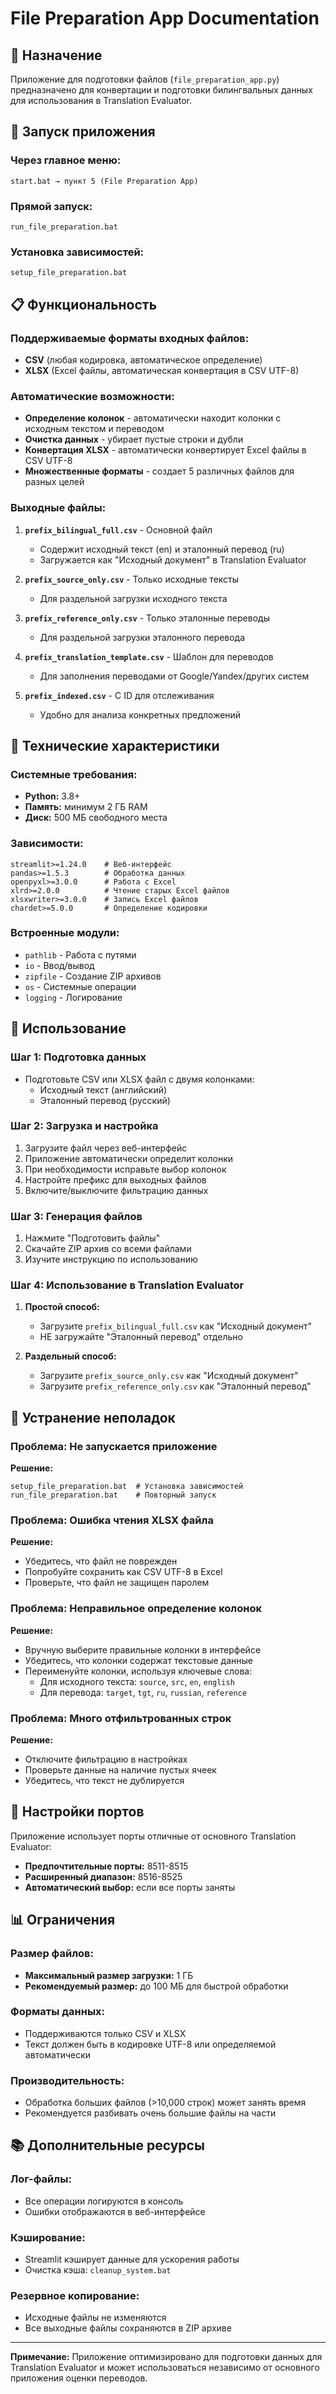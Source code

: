 # File Preparation App Documentation

## 📁 Назначение

Приложение для подготовки файлов (`file_preparation_app.py`) предназначено для конвертации и подготовки билингвальных данных для использования в Translation Evaluator.

## 🚀 Запуск приложения

### Через главное меню:
```
start.bat → пункт 5 (File Preparation App)
```

### Прямой запуск:
```
run_file_preparation.bat
```

### Установка зависимостей:
```
setup_file_preparation.bat
```

## 📋 Функциональность

### Поддерживаемые форматы входных файлов:
- **CSV** (любая кодировка, автоматическое определение)
- **XLSX** (Excel файлы, автоматическая конвертация в CSV UTF-8)

### Автоматические возможности:
- **Определение колонок** - автоматически находит колонки с исходным текстом и переводом
- **Очистка данных** - убирает пустые строки и дубли
- **Конвертация XLSX** - автоматически конвертирует Excel файлы в CSV UTF-8
- **Множественные форматы** - создает 5 различных файлов для разных целей

### Выходные файлы:

1. **`prefix_bilingual_full.csv`** - Основной файл
   - Содержит исходный текст (en) и эталонный перевод (ru)
   - Загружается как "Исходный документ" в Translation Evaluator

2. **`prefix_source_only.csv`** - Только исходные тексты
   - Для раздельной загрузки исходного текста

3. **`prefix_reference_only.csv`** - Только эталонные переводы
   - Для раздельной загрузки эталонного перевода

4. **`prefix_translation_template.csv`** - Шаблон для переводов
   - Для заполнения переводами от Google/Yandex/других систем

5. **`prefix_indexed.csv`** - С ID для отслеживания
   - Удобно для анализа конкретных предложений

## 🔧 Технические характеристики

### Системные требования:
- **Python:** 3.8+
- **Память:** минимум 2 ГБ RAM
- **Диск:** 500 МБ свободного места

### Зависимости:
```
streamlit>=1.24.0    # Веб-интерфейс
pandas>=1.5.3        # Обработка данных
openpyxl>=3.0.0      # Работа с Excel
xlrd>=2.0.0          # Чтение старых Excel файлов
xlsxwriter>=3.0.0    # Запись Excel файлов
chardet>=5.0.0       # Определение кодировки
```

### Встроенные модули:
- `pathlib` - Работа с путями
- `io` - Ввод/вывод
- `zipfile` - Создание ZIP архивов
- `os` - Системные операции
- `logging` - Логирование

## 🎯 Использование

### Шаг 1: Подготовка данных
- Подготовьте CSV или XLSX файл с двумя колонками:
  - Исходный текст (английский)
  - Эталонный перевод (русский)

### Шаг 2: Загрузка и настройка
1. Загрузите файл через веб-интерфейс
2. Приложение автоматически определит колонки
3. При необходимости исправьте выбор колонок
4. Настройте префикс для выходных файлов
5. Включите/выключите фильтрацию данных

### Шаг 3: Генерация файлов
1. Нажмите "Подготовить файлы"
2. Скачайте ZIP архив со всеми файлами
3. Изучите инструкцию по использованию

### Шаг 4: Использование в Translation Evaluator
1. **Простой способ:**
   - Загрузите `prefix_bilingual_full.csv` как "Исходный документ"
   - НЕ загружайте "Эталонный перевод" отдельно

2. **Раздельный способ:**
   - Загрузите `prefix_source_only.csv` как "Исходный документ"
   - Загрузите `prefix_reference_only.csv` как "Эталонный перевод"

## 🚨 Устранение неполадок

### Проблема: Не запускается приложение
**Решение:**
```
setup_file_preparation.bat  # Установка зависимостей
run_file_preparation.bat    # Повторный запуск
```

### Проблема: Ошибка чтения XLSX файла
**Решение:**
- Убедитесь, что файл не поврежден
- Попробуйте сохранить как CSV UTF-8 в Excel
- Проверьте, что файл не защищен паролем

### Проблема: Неправильное определение колонок
**Решение:**
- Вручную выберите правильные колонки в интерфейсе
- Убедитесь, что колонки содержат текстовые данные
- Переименуйте колонки, используя ключевые слова:
  - Для исходного текста: `source`, `src`, `en`, `english`
  - Для перевода: `target`, `tgt`, `ru`, `russian`, `reference`

### Проблема: Много отфильтрованных строк
**Решение:**
- Отключите фильтрацию в настройках
- Проверьте данные на наличие пустых ячеек
- Убедитесь, что текст не дублируется

## 🔌 Настройки портов

Приложение использует порты отличные от основного Translation Evaluator:
- **Предпочтительные порты:** 8511-8515
- **Расширенный диапазон:** 8516-8525
- **Автоматический выбор:** если все порты заняты

## 📊 Ограничения

### Размер файлов:
- **Максимальный размер загрузки:** 1 ГБ
- **Рекомендуемый размер:** до 100 МБ для быстрой обработки

### Форматы данных:
- Поддерживаются только CSV и XLSX
- Текст должен быть в кодировке UTF-8 или определяемой автоматически

### Производительность:
- Обработка больших файлов (>10,000 строк) может занять время
- Рекомендуется разбивать очень большие файлы на части

## 📚 Дополнительные ресурсы

### Лог-файлы:
- Все операции логируются в консоль
- Ошибки отображаются в веб-интерфейсе

### Кэширование:
- Streamlit кэширует данные для ускорения работы
- Очистка кэша: `cleanup_system.bat`

### Резервное копирование:
- Исходные файлы не изменяются
- Все выходные файлы сохраняются в ZIP архиве

---

**Примечание:** Приложение оптимизировано для подготовки данных для Translation Evaluator и может использоваться независимо от основного приложения оценки переводов.

